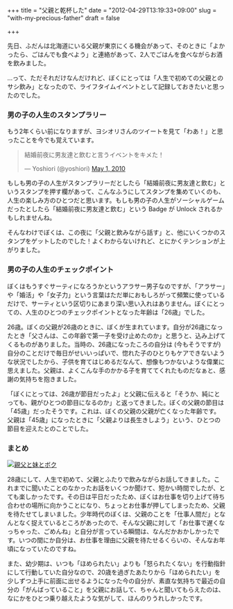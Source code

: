 +++
title = "父親と乾杯した"
date = "2012-04-29T13:19:33+09:00"
slug = "with-my-precious-father"
draft = false

+++

<p>先日、ふだんは北海道にいる父親が東京にくる機会があって、そのときに「よかったら、ごはんでも食べよう」と連絡があって、2人でごはんを食べながらお酒を飲みました。</p>
<p>…って、ただそれだけなんだけれど、ぼくにとっては「人生で初めての父親とのサシ飲み」となったので、ライフタイムイベントとして記録しておきたいと思ったのでした。</p>
<h3>男の子の人生のスタンプラリー</h3>
<p>もう2年くらい前になりますが、ヨシオリさんのツイートを見て「わあ！」と思ったことを今でも覚えています。</p>
<blockquote class="twitter-tweet">
<p>結婚前夜に男友達と飲むと言うイベントをキメた！</p>
<p>&mdash; Yoshiori (@yoshiori) <a href="https://twitter.com/yoshiori/status/13185517060" data-datetime="2010-05-01T12:25:11+00:00">May 1, 2010</a></p></blockquote>
<p><script src="//platform.twitter.com/widgets.js" charset="utf-8"></script></p>
<p>もしも男の子の人生がスタンプラリーだとしたら「結婚前夜に男友達と飲む」というスタンプを押す欄があって、こんなふうにしてスタンプを集めていくのも、人生の楽しみ方のひとつだと思います。もしも男の子の人生がソーシャルゲームだったとしたら「結婚前夜に男友達と飲む」という Badge が Unlock されるかもしれませんね。</p>
<p>そんなわけでぼくは、この夜に「父親と飲みながら話す」と、他にいくつかのスタンプをゲットしたのでした！よくわからないけれど、とにかくテンションが上がりました。</p>
<h3>男の子の人生のチェックポイント</h3>
<p>ぼくはもうすぐサーティになろうかというアラサー男子なのですが、「アラサー」や「婚活」や「女子力」という言葉はただ単におもしろがって頻繁に使っているだけで、サーティという区切りにあまり深い思い入れはありません。ぼくにとっての、人生のひとつのチェックポイントとなった年齢は「26歳」でした。</p>
<p>26歳。ぼくの父親が26歳のときに、ぼくが生まれています。自分が26歳になったとき「父さんは、この年齢で第一子を受け止めたのか」と思うと、込み上げてくるものがありました。当時の、26歳になったころの自分は (今もそうですが) 自分のことだけで毎日がせいいっぱいで、惚れた子のひとりもケアできないような状況でしたから、子供を育てはじめるだなんて、想像もつかないような偉業に思えました。父親は、よくこんな手のかかる子を育ててくれたものだなぁと、感謝の気持ちを抱きました。</p>
<p>「ぼくにとっては、26歳が節目だったよ」と父親に伝えると「そうか、純にとっても、親がひとつの節目になるのか」と返ってきました。ぼくの父親の節目は「45歳」だったそうです。これは、ぼくの父親の父親が亡くなった年齢です。父親は「45歳」になったときに「父親よりは長生きしよう」という、ひとつの節目を迎えたとのことでした。</p>
<h3>まとめ</h3>
<p><a href="http://www.flickr.com/photos/june29/4388677897/" title="親父と妹とボク by june29, on Flickr"><img src="http://farm5.staticflickr.com/4054/4388677897_c19865b3ef_z.jpg" alt="親父と妹とボク"></a></p>
<p>28歳にして、人生で初めて、父親とふたりで飲みながらお話してきました。これまでに聞いたことのなかったお話をいくつか聞けて、短かい時間でしたが、とても楽しかったです。その日は平日だったため、ぼくはお仕事を切り上げて待ち合わせの場所に向かうことになり、ちょっとお仕事が押してしまったため、父親を待たせてしまいました。少年時代のぼくは、父親のことを「仕事人間だ」となんとなく捉えているところがあったので、そんな父親に対して「お仕事で遅くなっちゃった、ごめんね」と自分が言っている瞬間は、なんだかおかしかったです。いつの間にか自分は、お仕事を理由に父親を待たせるくらいの、そんなお年頃になっていたのですね。</p>
<p>また、幼少期は、いつも「ほめられたい」よりも「怒られたくない」を行動指針にして行動していた自分なので、20歳を過ぎたあたりから「ほめられたい」を少しずつ上手に前面に出せるようになった今の自分が、素直な気持ちで最近の自分の「がんばっていること」を父親にお話して、ちゃんと聞いてもらえたのは、なにかをひとつ乗り越えたような気がして、ほんのりうれしかったです。</p>
